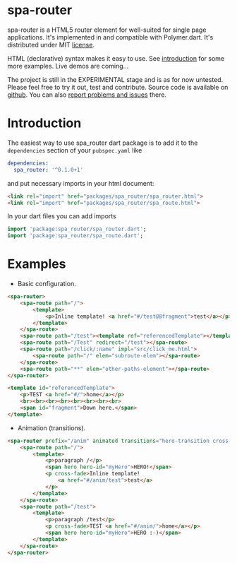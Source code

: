 spa-router
==========

spa-router is a HTML5 router element for well-suited for single page applications.
It's implemented in and compatible with Polymer.dart. It's distributed under MIT
[license](https://github.com/kornel661/spa-router/blob/master/LICENSE).

HTML (declarative) syntax makes it easy to use. See [introduction](https://github.com/kornel661/spa-router/blob/master/doc/introduction.md)
for some more examples. Live demos are coming...

The project is still in the EXPERIMENTAL stage and is as for now untested.
Please feel free to try it out, test and contribute. Source code is available on
[github](https://github.com/kornel661/spa-router). You can also
[report problems and issues](https://github.com/kornel661/spa-router/issues) there.


# Introduction

The easiest way to use spa_router dart package is to add it to the `dependencies`
section of your `pubspec.yaml` like
```yaml
dependencies:
  spa_router: '^0.1.0+1'
```
and put necessary imports in your html document:
```html
<link rel="import" href="packages/spa_router/spa_router.html">
<link rel="import" href="packages/spa_router/spa_route.html">
```
In your dart files you can add imports
```dart
import 'package:spa_router/spa_router.dart';
import 'package:spa_router/spa_route.dart';
```


# Examples


* Basic configuration.
```html
<spa-router>
	<spa-route path="/">
		<template>
			<p>Inline template! <a href="#/test@@fragment">test</a></p>
		</template>
	</spa-route>
	<spa-route path="/test"><template ref="referencedTemplate"></template></spa-route>
	<spa-route path="/Test" redirect="/test"></spa-route>
	<spa-route path="/click/:name" impl="src/click_me.html">
		<spa-route path="/" elem="subroute-elem"></spa-route>
	</spa-route>
	<spa-route path="**" elem="other-paths-element"></spa-route>
</spa-router>

<template id="referencedTemplate">
	<p>TEST <a href="#/">home</a></p>
	<br><br><br><br><br><br><br><br>
	<span id="fragment">Down here.</span>
</template>
```

* Animation (transitions).
```html
<spa-router prefix="/anim" animated transitions="hero-transition cross-fade">
	<spa-route path="/">
		<template>
			<p>paragraph /</p>
			<span hero hero-id="myHero">HERO!</span>
			<p cross-fade>Inline template!
				<a href="#/anim/test">test</a>
			</p>
		</template>
	</spa-route>
	<spa-route path="/test">
		<template>
			<p>paragraph /test</p>
			<p cross-fade>TEST <a href="#/anim/">home</a></p>
			<span hero hero-id="myHero">HERO :-)</span>
		</template>
	</spa-route>
</spa-router>
```

